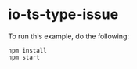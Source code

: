 io-ts-type-issue
================

To run this example, do the following:

```
npm install
npm start
```

